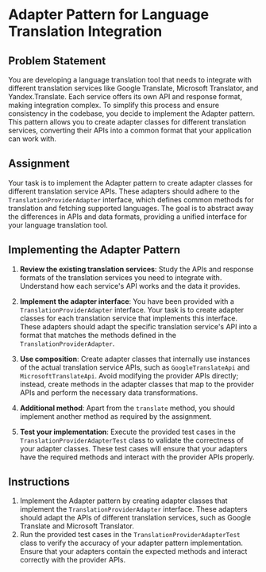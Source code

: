 # Adapter Pattern for Language Translation Integration

## Problem Statement

You are developing a language translation tool that needs to integrate with different translation services like Google
Translate, Microsoft Translator, and Yandex.Translate. Each service offers its own API and response format, making
integration complex. To simplify this process and ensure consistency in the codebase, you decide to implement the
Adapter pattern. This pattern allows you to create adapter classes for different translation services, converting their
APIs into a common format that your application can work with.

## Assignment

Your task is to implement the Adapter pattern to create adapter classes for different translation service APIs. These
adapters should adhere to the `TranslationProviderAdapter` interface, which defines common methods for translation and
fetching supported languages. The goal is to abstract away the differences in APIs and data formats, providing a unified
interface for your language translation tool.

## Implementing the Adapter Pattern

1. **Review the existing translation services**: Study the APIs and response formats of the translation services you
   need to integrate with. Understand how each service's API works and the data it provides.

2. **Implement the adapter interface**: You have been provided with a `TranslationProviderAdapter` interface. Your task
   is to create adapter classes for each translation service that implements this interface. These adapters should adapt
   the specific translation service's API into a format that matches the methods defined in the
   `TranslationProviderAdapter`.

3. **Use composition**: Create adapter classes that internally use instances of the actual translation service APIs,
   such as `GoogleTranslateApi` and `MicrosoftTranslateApi`. Avoid modifying the provider APIs directly; instead, create
   methods in the adapter classes that map to the provider APIs and perform the necessary data transformations.

4. **Additional method**: Apart from the `translate` method, you should implement another method as required by the
   assignment.

5. **Test your implementation**: Execute the provided test cases in the `TranslationProviderAdapterTest` class to
   validate the correctness of your adapter classes. These test cases will ensure that your adapters have the required
   methods and interact with the provider APIs properly.

## Instructions

1. Implement the Adapter pattern by creating adapter classes that implement the `TranslationProviderAdapter` interface.
   These adapters should adapt the APIs of different translation services, such as Google Translate and Microsoft
   Translator.
2. Run the provided test cases in the `TranslationProviderAdapterTest` class to verify the accuracy of your adapter
   pattern implementation. Ensure that your adapters contain the expected methods and interact correctly with the
   provider APIs.